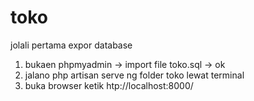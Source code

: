 # toko
jolali pertama expor database 
1. bukaen phpmyadmin -> import file toko.sql -> ok
2. jalano php artisan serve ng folder toko lewat terminal
3. buka browser ketik htp://localhost:8000/
